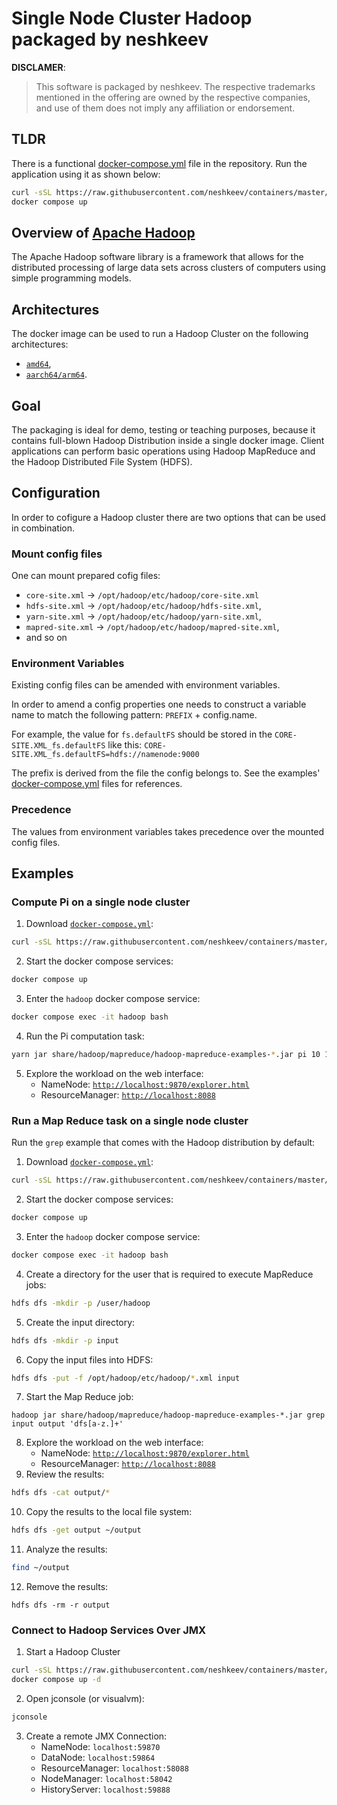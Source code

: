 # Single Node Cluster Hadoop packaged by neshkeev

**DISCLAMER**:

> This software is packaged by neshkeev. The respective trademarks mentioned in the offering
are owned by the respective companies, and use of them does not imply any affiliation or endorsement.

## TLDR

There is a functional [docker-compose.yml](examples/simple/docker-compose.yml) file in the repository. Run the application using it as shown below:

```bash
curl -sSL https://raw.githubusercontent.com/neshkeev/containers/master/hadoop/examples/simple/docker-compose.yml > docker-compose.yml
docker compose up
```

## Overview of [Apache Hadoop](https://hadoop.apache.org/)

The Apache Hadoop software library is a framework that allows for the distributed processing of large data sets across clusters of computers using simple programming models.

## Architectures

The docker image can be used to run a Hadoop Cluster on the following architectures:

- [`amd64`](examples/simple/docker-compose.yml),
- [`aarch64/arm64`](examples/arm64/docker-compose.yml).

## Goal

The packaging is ideal for demo, testing or teaching purposes, because it contains full-blown Hadoop Distribution inside a single docker image.
Client applications can perform basic operations using Hadoop MapReduce and the Hadoop Distributed File System (HDFS).

## Configuration

In order to cofigure a Hadoop cluster there are two options that can be used in combination.

### Mount config files

One can mount prepared cofig files:

- `core-site.xml` -> `/opt/hadoop/etc/hadoop/core-site.xml`
- `hdfs-site.xml` -> `/opt/hadoop/etc/hadoop/hdfs-site.xml`,
- `yarn-site.xml` -> `/opt/hadoop/etc/hadoop/yarn-site.xml`,
- `mapred-site.xml` -> `/opt/hadoop/etc/hadoop/mapred-site.xml`,
- and so on

### Environment Variables

Existing config files can be amended with environment variables.

In order to amend a config properties one needs to construct a variable name to match the following pattern: `PREFIX` + config.name.

For example, the value for `fs.defaultFS` should be stored in the `CORE-SITE.XML_fs.defaultFS` like this: `CORE-SITE.XML_fs.defaultFS=hdfs://namenode:9000`

The prefix is derived from the file the config belongs to. See the examples' [docker-compose.yml](examples/simple/docker-compose.yml#L26) files for references.

### Precedence

The values from environment variables takes precedence over the mounted config files.

## Examples

### Compute Pi on a single node cluster

1. Download [`docker-compose.yml`](https://raw.githubusercontent.com/neshkeev/containers/master/hadoop/examples/simple/docker-compose.yml):
```bash
curl -sSL https://raw.githubusercontent.com/neshkeev/containers/master/hadoop/examples/multi-node-cluster/docker-compose.yml > docker-compose.yml
```
2. Start the docker compose services:
```bash
docker compose up
```
3. Enter the `hadoop` docker compose service:
```bash
docker compose exec -it hadoop bash
```
4. Run the Pi computation task:
```bash
yarn jar share/hadoop/mapreduce/hadoop-mapreduce-examples-*.jar pi 10 15
```
5. Explore the workload on the web interface:
    - NameNode: [`http://localhost:9870/explorer.html`](http://localhost:9870/explorer.html)
    - ResourceManager: [`http://localhost:8088`](http://localhost:8088)

### Run a Map Reduce task on a single node cluster

Run the `grep` example that comes with the Hadoop distribution by default:

1. Download [`docker-compose.yml`](https://raw.githubusercontent.com/neshkeev/containers/master/hadoop/examples/simple/docker-compose.yml):
```bash
curl -sSL https://raw.githubusercontent.com/neshkeev/containers/master/hadoop/examples/multi-node-cluster/docker-compose.yml > docker-compose.yml
```
2. Start the docker compose services:
```bash
docker compose up
```
3. Enter the `hadoop` docker compose service:
```bash
docker compose exec -it hadoop bash
```
4. Create a directory for the user that is required to execute MapReduce jobs:
```bash
hdfs dfs -mkdir -p /user/hadoop
```
5. Create the input directory:
```bash
hdfs dfs -mkdir -p input
```
6. Copy the input files into HDFS:
```bash
hdfs dfs -put -f /opt/hadoop/etc/hadoop/*.xml input
```
7. Start the Map Reduce job:
```
hadoop jar share/hadoop/mapreduce/hadoop-mapreduce-examples-*.jar grep input output 'dfs[a-z.]+'
```
8. Explore the workload on the web interface:
    - NameNode: [`http://localhost:9870/explorer.html`](http://localhost:9870/explorer.html)
    - ResourceManager: [`http://localhost:8088`](http://localhost:8088)
9. Review the results:
```bash
hdfs dfs -cat output/*
```
10. Copy the results to the local file system:
```bash
hdfs dfs -get output ~/output
```
11. Analyze the results:
```bash
find ~/output
```
12. Remove the results:
```
hdfs dfs -rm -r output
```

### Connect to Hadoop Services Over JMX

1. Start a Hadoop Cluster
```bash
curl -sSL https://raw.githubusercontent.com/neshkeev/containers/master/hadoop/example/jmx/docker-compose.yml > docker-compose.yml
docker compose up -d
```
2. Open jconsole (or visualvm):
```bash
jconsole
```
3. Create a remote JMX Connection:
    - NameNode: `localhost:59870`
    - DataNode: `localhost:59864`
    - ResourceManager: `localhost:58088`
    - NodeManager: `localhost:58042`
    - HistoryServer: `localhost:59888`
